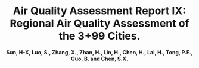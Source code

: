 ---
title: "Air Quality Assessment Report IX: Regional Air Quality Assessment of the 3+99 Cities."
collection: publications
permalink: /publication/AQA9
author: <strong>Sun, H-X<strong>, Luo, S., Zhang, X., Zhan, H., Lin, H., Chen, H., Lai, H., Tong, P.F., Guo, B. and Chen, S.X.
conf: 'Center for Statistics at Peking University.'
year: 2022
paperurl: /publications/papers/Air_Quality_Assessment_Report_IX.pdf
additional: true
---